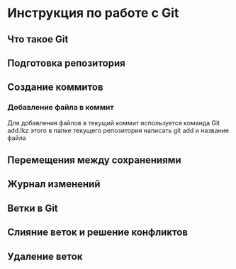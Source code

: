 # Инструкция по работе с Git

## Что такое Git

## Подготовка репозитория

## Создание коммитов

### Добавление файла в коммит

Для добавления файлов в текущий коммит используется команда Git add.lkz этого в папке текущего репозитория написать git add и название файла

## Перемещения между сохранениями

## Журнал изменений

## Ветки в Git

## Слияние веток и решение конфликтов

## Удаление веток